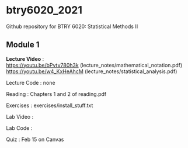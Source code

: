 # btry6020_2021
Github repository for BTRY 6020: Statistical Methods II


## Module 1

**Lecture Video** :  
https://youtu.be/bPvtv780h3k (lecture_notes/mathematical_notation.pdf)  
https://youtu.be/w4_KxHeAhcM (lecture_notes/statistical_analysis.pdf)  

Lecture Code : none

Reading : Chapters 1 and 2 of reading.pdf

Exercises : exercises/install_stuff.txt

Lab Video : 

Lab Code :

Quiz : Feb 15 on Canvas

